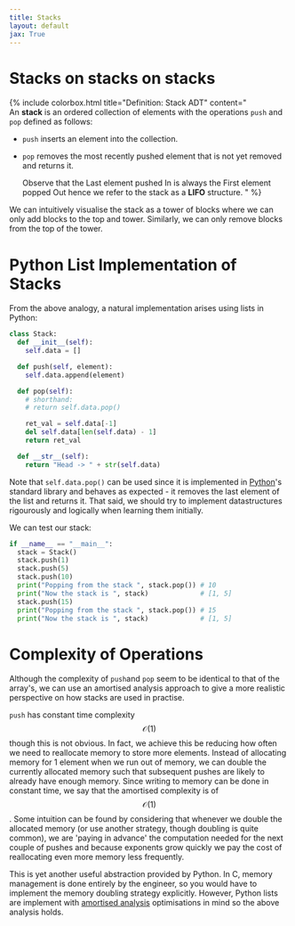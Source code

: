```yaml
---
title: Stacks
layout: default
jax: True
---
```

# Stacks on stacks on stacks

{% include colorbox.html 
   title="Definition: Stack ADT" 
   content="
   An **stack** is an ordered collection of elements with the operations `push` and `pop` defined as follows:

- `push` inserts an element into the collection.
- `pop` removes the most recently pushed element that is not yet removed and returns it.

   Observe that the Last element pushed In is always the First element popped Out hence we refer to the stack as a **LIFO** structure.
"
%}

We can intuitively visualise the stack as a tower of blocks where we can only add blocks to the top and tower. Similarly, we can only remove blocks from the top of the tower. 

# Python List Implementation of Stacks

From the above analogy, a natural implementation arises using lists in Python:

```python
class Stack:
  def __init__(self):
    self.data = []

  def push(self, element):
    self.data.append(element)

  def pop(self):
    # shorthand:
    # return self.data.pop()

    ret_val = self.data[-1]
    del self.data[len(self.data) - 1]
    return ret_val

  def __str__(self):
    return "Head -> " + str(self.data)
```

Note that `self.data.pop()` can be used since it is implemented in [Python](https://docs.python.org/3/tutorial/datastructures.html)'s standard library and behaves as expected - it removes the last element of the list and returns it. 
That said, we should try to implement datastructures rigourously and logically when learning them initially.

We can test our stack:
```python
if __name__ == "__main__":
  stack = Stack()
  stack.push(1)
  stack.push(5)
  stack.push(10)
  print("Popping from the stack ", stack.pop()) # 10
  print("Now the stack is ", stack)             # [1, 5]
  stack.push(15)
  print("Popping from the stack ", stack.pop()) # 15
  print("Now the stack is ", stack)             # [1, 5]
```

# Complexity of Operations
Although the complexity of `push`and `pop` seem to be identical to that of the array's, 
we can use an amortised analysis approach to give a more realistic perspective on how stacks are used in practise.

`push` has constant time complexity $$\mathcal O(1)$$ though this is not obvious. 
In fact, we achieve this be reducing how often we need to reallocate memory to store more elements.
Instead of allocating memory for 1 element when we run out of memory, we can double the currently allocated memory such that subsequent pushes are likely to already have enough memory.
Since writing to memory can be done in constant time, we say that the amortised complexity is of $$\mathcal O(1)$$.
Some intuition can be found by considering that whenever we double the allocated memory (or use another strategy, though doubling is quite common), we are 'paying in advance' the computation needed for the next couple of pushes and because exponents grow quickly we pay the cost of reallocating even more memory less frequently. 

This is yet another useful abstraction provided by Python. In C, memory management is done entirely by the engineer, so you would have to implement the memory doubling strategy explicitly. However, Python lists are implement with [amortised analysis](https://wiki.python.org/moin/TimeComplexity) optimisations in mind so the above analysis holds.
